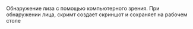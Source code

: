 Обнаружение лиза с помощью компьютерного зрения. При обнаружении лица, скримт создает скриншот и сохраняет на рабочем столе

